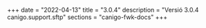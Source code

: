 +++
date        = "2022-04-13"
title       = "3.0.4"
description = "Versió 3.0.4 canigo.support.sftp"
sections    = "canigo-fwk-docs"
+++